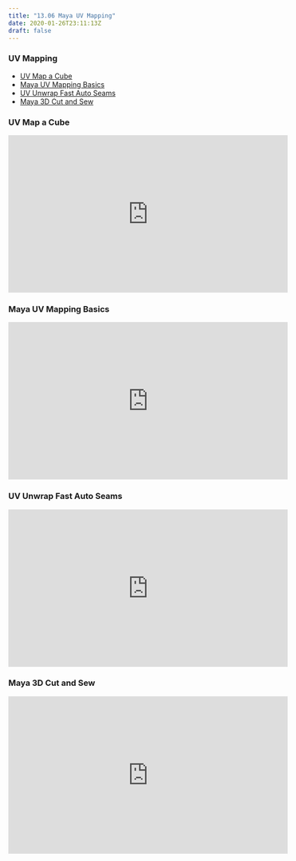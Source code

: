 ```yaml
---
title: "13.06 Maya UV Mapping"
date: 2020-01-26T23:11:13Z
draft: false
---
```


### UV Mapping

- [UV Map a Cube](https://youtu.be/BFf4L5vDR84)
- [Maya UV Mapping Basics](https://youtu.be/X0KGwPadukE)
- [UV Unwrap Fast Auto Seams](https://youtu.be/8-TMjuvzZEU)
- [Maya 3D Cut and Sew](https://youtu.be/-KhoMBOqx0g)

<div class="video-grid">

<div class="video-card">

### UV Map a Cube

<div class="iframe-16-9-container">
<iframe class="youTubeIframe" width="560" height="315" src="https://www.youtube.com/embed/BFf4L5vDR84?rel=0" title="YouTube video player" frameborder="0" allow="accelerometer; autoplay; clipboard-write; encrypted-media; gyroscope; picture-in-picture; web-share" allowfullscreen></iframe>
</div>
</div>

<div class="video-card">

### Maya UV Mapping Basics

<div class="iframe-16-9-container">
<iframe class="youTubeIframe" width="560" height="315" src="https://www.youtube.com/embed/X0KGwPadukE?rel=0" title="YouTube video player" frameborder="0" allow="accelerometer; autoplay; clipboard-write; encrypted-media; gyroscope; picture-in-picture; web-share" allowfullscreen></iframe>
</div>
</div>

<div class="video-card">

### UV Unwrap Fast Auto Seams

<div class="iframe-16-9-container">
<iframe class="youTubeIframe"  width="560" height="315" src="https://www.youtube.com/embed/8-TMjuvzZEU?rel=0" title="YouTube video player" frameborder="0" allow="accelerometer; autoplay; clipboard-write; encrypted-media; gyroscope; picture-in-picture; web-share" allowfullscreen></iframe>
</div>
</div>

<div class="video-card">

### Maya 3D Cut and Sew

<div class="iframe-16-9-container">
<iframe class="youTubeIframe" width="560" height="315" src="https://www.youtube.com/embed/-KhoMBOqx0g?rel=0" title="YouTube video player" frameborder="0" allow="accelerometer; autoplay; clipboard-write; encrypted-media; gyroscope; picture-in-picture; web-share" allowfullscreen></iframe>
</div>
</div>

</div>
